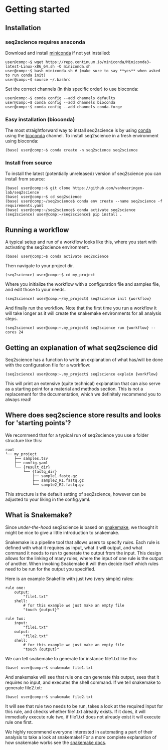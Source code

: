 # Getting started

## Installation

### seq2science requires anaconda

Download and install [miniconda](https://www.anaconda.com/) if not yet installed:

```console
user@comp:~$ wget https://repo.continuum.io/miniconda/Miniconda3-latest-Linux-x86_64.sh -O miniconda.sh
user@comp:~$ bash miniconda.sh # (make sure to say **yes** when asked to run conda init)
user@comp:~$ source ~/.bashrc
```

Set the correct channels (in this specific order) to use bioconda:

```console
user@comp:~$ conda config --add channels defaults
user@comp:~$ conda config --add channels bioconda
user@comp:~$ conda config --add channels conda-forge
```

### Easy installation (bioconda)

The most straightforward way to install seq2science is by using [conda](https://docs.continuum.io/anaconda/) using the [bioconda](https://bioconda.github.io/) channel. To install seq2science in a fresh environment using bioconda:

```console
(base) user@comp:~$ conda create -n seq2science seq2science
```

### Install from source

To install the latest (potentially unreleased) version of seq2science you can install from source:

```console
(base) user@comp:~$ git clone https://github.com/vanheeringen-lab/seq2science
(base) user@comp:~$ cd seq2science
(base) user@comp:~/seq2science$ conda env create --name seq2science -f requirements.yaml
(base) user@comp:~/seq2science$ conda activate seq2science
(seq2science) user@comp:~/seq2science$ pip install .
```

## Running a workflow

A typical setup and run of a workflow looks like this, where you start with activating the seq2science environment.

```console
(base) user@comp:~$ conda activate seq2science
```

Then navigate to your project dir.

```console
(seq2science) user@comp:~$ cd my_project
```

Where you initialize the workflow with a configuration file and samples file, and edit those to your needs. 

```console
(seq2science) user@comp:~/my_project$ seq2science init {workflow}
```

And finally run the workflow. Note that the first time you run a workflow it will take longer as it will create the snakemake environments for all analysis steps.

```console
(seq2science) user@comp:~.my_project$ seq2science run {workflow} --cores 24
```

## Getting an explanation of what seq2science did

Seq2science has a function to write an explanation of what has/will be done with the configuration file for a workflow: 

```console
(seq2science) user@comp:~.my_project$ seq2science explain {workflow}
```

This will print an extensive (quite technical) explanation that can also serve as a starting point for a material and methods section. This is not a replacement for the documentation, which we definitely recommend you to always read!  

## Where does seq2science store results and looks for 'starting points'?

We recommend that for a typical run of seq2science you use a folder structure like this: 

```
root
└── my_project
    ├── samples.tsv
    ├── config.yaml
    └── {result_dir}
        └── {fastq_dir}
            ├── sample1.fastq.gz
            ├── sample2_R1.fastq.gz
            └── sample2_R2.fastq.gz
```

This structure is the default setting of seq2science, however can be adjusted to your liking in the config.yaml.

## What is Snakemake?

Since *under-the-hood* seq2science is based on [snakemake](https://snakemake.readthedocs.io/en/stable/), we thought it might be nice to give a little introduction to snakemake.

Snakemake is a pipeline tool that allows users to specify *rules*. Each rule is defined with what it requires as input, what it will output, and what command it needs to run to generate the output from the input. This design allows for the linking of many rules, where the input of one rule is the output of another. When invoking Snakemake it will then decide itself which rules need to be run for the output you specified. 

Here is an example Snakefile with just two (very simple) rules:

```
rule one:
    output: 
        "file1.txt"
    shell:
        # for this example we just make an empty file
        "touch {output}"

rule two:
    input:
        "file1.txt"
    output: 
        "file2.txt"
    shell:
        # for this example we just make an empty file
        "touch {output}"
```

We can tell snakemake to generate for instance file1.txt like this:

```console
(base) user@comp:~$ snakemake file1.txt
```

And snakemake will see that rule one can generate this output, sees that it requires no input, and executes the shell command. If we tell snakemake to generate file2.txt:

```console
(base) user@comp:~$ snakemake file2.txt
```

It will see that rule two needs to be run, takes a look at the required input for this rule, and checks whether file1.txt already exists. If it does, it will immediatly execute rule two, if file1.txt does not already exist it will execute rule one first.

We highly recommend everyone interested in automating a part of their analysis to take a look at snakemake! For a more complete explanation of how snakemake works see the [snakemake docs](https://snakemake.readthedocs.io/).

